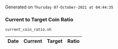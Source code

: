 Generated on `Thursday 07-October-2021 at 04:44:35`

### Current to Target Coin Ratio
`current_coin_ratio.sh`

Date|Current|Target|Ratio
---|---|---|---
